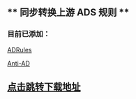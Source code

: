 ## ** 同步转换上游 ADS 规则 **

### 目前已添加：

[ADRules](https://github.com/Cats-Team/AdRules/main)

[Anti-AD](https://github.com/privacy-protection-tools/anti-AD/master)

## [点击跳转下载地址](https://github.com/zz800x/sing-box-BlockAds/tree/release)
